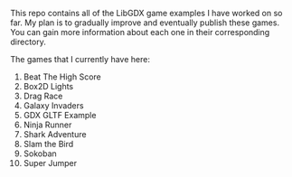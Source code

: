 This repo contains all of the LibGDX game examples I have worked on so far. My plan is to gradually
improve and eventually publish these games. You can gain more information about each one in their
corresponding directory.

The games that I currently have here:
<ol>
    <li>Beat The High Score</li>
    <li>Box2D Lights</li>
    <li>Drag Race</li>
    <li>Galaxy Invaders</li>
    <li>GDX GLTF Example</li>
    <li>Ninja Runner</li>
    <li>Shark Adventure</li>
    <li>Slam the Bird</li>
    <li>Sokoban</li>
    <li>Super Jumper</li>
</ol>
